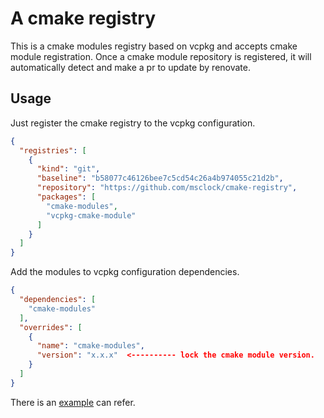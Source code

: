 # A cmake registry

This is a cmake modules registry based on vcpkg and accepts cmake module registration. Once a cmake module repository is registered, it will automatically detect and make a pr to update by renovate.

## Usage

Just register the cmake registry to the vcpkg configuration.

```json
{
  "registries": [
    {
      "kind": "git",
      "baseline": "b58077c46126bee7c5cd54c26a4b974055c21d2b",
      "repository": "https://github.com/msclock/cmake-registry",
      "packages": [
        "cmake-modules",
        "vcpkg-cmake-module"
      ]
    }
  ]
}
```
Add the modules to vcpkg configuration dependencies.

```json
{
  "dependencies": [
    "cmake-modules"
  ],
  "overrides": [
    {
      "name": "cmake-modules",
      "version": "x.x.x"  <---------- lock the cmake module version.
    }
  ]
}
```

There is an [example](https://github.com/msclock/cpp-scaffold) can refer.
